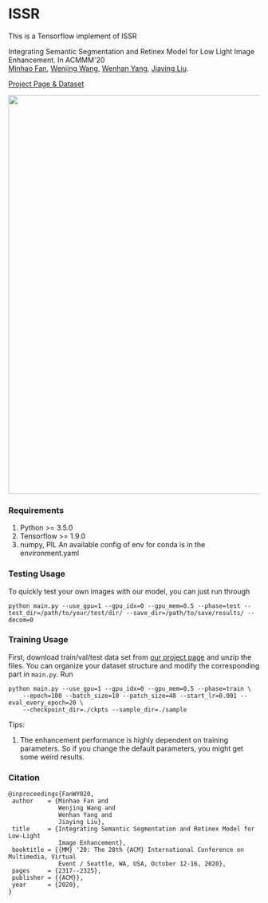 # ISSR
This is a Tensorflow implement of ISSR

Integrating Semantic Segmentation and Retinex Model for Low Light Image Enhancement. In ACMMM'20 <br>
[Minhao Fan](https://xfw-go.github.io/), [Wenjing Wang](https://daooshee.github.io/website/), [Wenhan Yang](https://flyywh.github.io/), [Jiaying Liu](http://www.icst.pku.edu.cn/struct/people/liujiaying.html). <br>

[Project Page & Dataset](https://mm20-semanticreti.github.io/)

<img src="figs/Fig-1.png" width="800px"/>

### Requirements ###
1. Python >= 3.5.0
2. Tensorflow >= 1.9.0
3. numpy, PIL
An available config of env for conda is in the environment.yaml

### Testing  Usage ###
To quickly test your own images with our model, you can just run through
```shell
python main.py --use_gpu=1 --gpu_idx=0 --gpu_mem=0.5 --phase=test --test_dir=/path/to/your/test/dir/ --save_dir=/path/to/save/results/ --decom=0
```

### Training Usage ###
First, download train/val/test data set from [our project page](https://mm20-semanticreti.github.io/) and unzip the files.
You can organize your dataset structure and modify the corresponding part in `main.py`.
Run
```shell
python main.py --use_gpu=1 --gpu_idx=0 --gpu_mem=0.5 --phase=train \
    --epoch=100 --batch_size=10 --patch_size=48 --start_lr=0.001 --eval_every_epoch=20 \
    --checkpoint_dir=./ckpts --sample_dir=./sample
 ```
 Tips:
 1. The enhancement performance is highly dependent on training parameters. So if you change the default parameters, you might get some weird results.
 
 ### Citation ###
 ```
 @inproceedings{FanWY020,
  author    = {Minhao Fan and
               Wenjing Wang and
               Wenhan Yang and
               Jiaying Liu},
  title     = {Integrating Semantic Segmentation and Retinex Model for Low-Light
               Image Enhancement},
  booktitle = {{MM} '20: The 28th {ACM} International Conference on Multimedia, Virtual
               Event / Seattle, WA, USA, October 12-16, 2020},
  pages     = {2317--2325},
  publisher = {{ACM}},
  year      = {2020},
}
```
 
